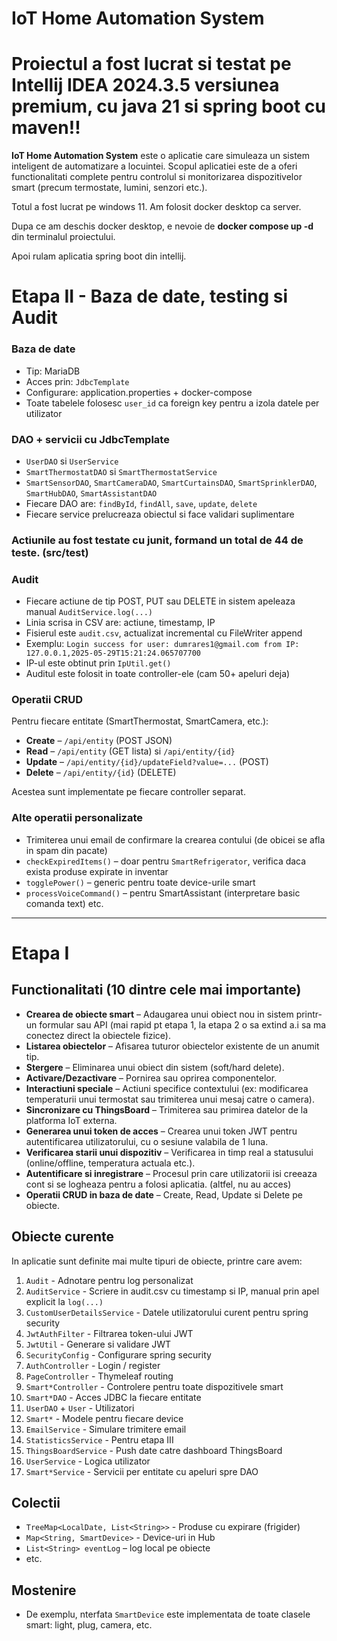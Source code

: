 # IoT Home Automation System
# Proiectul a fost lucrat si testat pe Intellij IDEA 2024.3.5 versiunea premium, cu java 21 si spring boot cu maven!!

**IoT Home Automation System** este o aplicatie care simuleaza un sistem inteligent de automatizare a locuintei. Scopul aplicatiei este de a oferi functionalitati complete pentru controlul si monitorizarea dispozitivelor smart (precum termostate, lumini, senzori etc.).

Totul a fost lucrat pe windows 11. Am folosit docker desktop ca server.

Dupa ce am deschis docker desktop, e nevoie de **docker compose up -d** din terminalul proiectului.

Apoi rulam aplicatia spring boot din intellij.

# Etapa II - Baza de date, testing si Audit

### Baza de date

- Tip: MariaDB
- Acces prin: `JdbcTemplate`
- Configurare: application.properties + docker-compose
- Toate tabelele folosesc `user_id` ca foreign key pentru a izola datele per utilizator

### DAO + servicii cu JdbcTemplate

- `UserDAO` si `UserService`
- `SmartThermostatDAO` si `SmartThermostatService`
- `SmartSensorDAO`, `SmartCameraDAO`, `SmartCurtainsDAO`, `SmartSprinklerDAO`, `SmartHubDAO`, `SmartAssistantDAO`
- Fiecare DAO are: `findById`, `findAll`, `save`, `update`, `delete`
- Fiecare service prelucreaza obiectul si face validari suplimentare

### Actiunile au fost testate cu junit, formand un total de 44 de teste. (src/test)

### Audit

- Fiecare actiune de tip POST, PUT sau DELETE in sistem apeleaza manual `AuditService.log(...)`
- Linia scrisa in CSV are: actiune, timestamp, IP
- Fisierul este `audit.csv`, actualizat incremental cu FileWriter append
- Exemplu: `Login success for user: dumrares1@gmail.com from IP: 127.0.0.1,2025-05-29T15:21:24.065707700`
- IP-ul este obtinut prin `IpUtil.get()`
- Auditul este folosit in toate controller-ele (cam 50+ apeluri deja)

### Operatii CRUD

Pentru fiecare entitate (SmartThermostat, SmartCamera, etc.):

- **Create** – `/api/entity` (POST JSON)
- **Read** – `/api/entity` (GET lista) si `/api/entity/{id}`
- **Update** – `/api/entity/{id}/updateField?value=...` (POST)
- **Delete** – `/api/entity/{id}` (DELETE)

Acestea sunt implementate pe fiecare controller separat.

### Alte operatii personalizate

- Trimiterea unui email de confirmare la crearea contului (de obicei se afla in spam din pacate)
- `checkExpiredItems()` – doar pentru `SmartRefrigerator`, verifica daca exista produse expirate in inventar
- `togglePower()` – generic pentru toate device-urile smart
- `processVoiceCommand()` – pentru SmartAssistant (interpretare basic comanda text)
etc.

---

# Etapa I

## Functionalitati (10 dintre cele mai importante)
- **Crearea de obiecte smart** – Adaugarea unui obiect nou in sistem printr-un formular sau API (mai rapid pt etapa 1, la etapa 2 o sa extind a.i sa ma conectez direct la obiectele fizice).
- **Listarea obiectelor** – Afisarea tuturor obiectelor existente de un anumit tip.
- **Stergere** – Eliminarea unui obiect din sistem (soft/hard delete).
- **Activare/Dezactivare** – Pornirea sau oprirea componentelor.
- **Interactiuni speciale** – Actiuni specifice contextului (ex: modificarea temperaturii unui termostat sau trimiterea unui mesaj catre o camera).
- **Sincronizare cu ThingsBoard** – Trimiterea sau primirea datelor de la platforma IoT externa.
- **Generarea unui token de acces** – Crearea unui token JWT pentru autentificarea utilizatorului, cu o sesiune valabila de 1 luna.
- **Verificarea starii unui dispozitiv** – Verificarea in timp real a statusului (online/offline, temperatura actuala etc.).
- **Autentificare si inregistrare** – Procesul prin care utilizatorii isi creeaza cont si se logheaza pentru a folosi aplicatia. (altfel, nu au acces)
- **Operatii CRUD in baza de date** – Create, Read, Update si Delete pe obiecte.

## Obiecte curente

In aplicatie sunt definite mai multe tipuri de obiecte, printre care avem:

1. `Audit` - Adnotare pentru log personalizat
2. `AuditService` - Scriere in audit.csv cu timestamp si IP, manual prin apel explicit la `log(...)`
3. `CustomUserDetailsService` - Datele utilizatorului curent pentru spring security
4. `JwtAuthFilter` - Filtrarea token-ului JWT
5. `JwtUtil` - Generare si validare JWT
6. `SecurityConfig` - Configurare spring security
7. `AuthController` - Login / register
8. `PageController` - Thymeleaf routing
9. `Smart*Controller` - Controlere pentru toate dispozitivele smart
10. `Smart*DAO` - Acces JDBC la fiecare entitate
11. `UserDAO` + `User` - Utilizatori
12. `Smart*` - Modele pentru fiecare device
13. `EmailService` - Simulare trimitere email
14. `StatisticsService` - Pentru etapa III
15. `ThingsBoardService` - Push date catre dashboard ThingsBoard
16. `UserService` - Logica utilizator
17. `Smart*Service` - Servicii per entitate cu apeluri spre DAO

## Colectii

- `TreeMap<LocalDate, List<String>>` - Produse cu expirare (frigider)
- `Map<String, SmartDevice>` - Device-uri in Hub
- `List<String> eventLog` – log local pe obiecte
- etc.

## Mostenire

- De exemplu, nterfata `SmartDevice` este implementata de toate clasele smart: light, plug, camera, etc.
